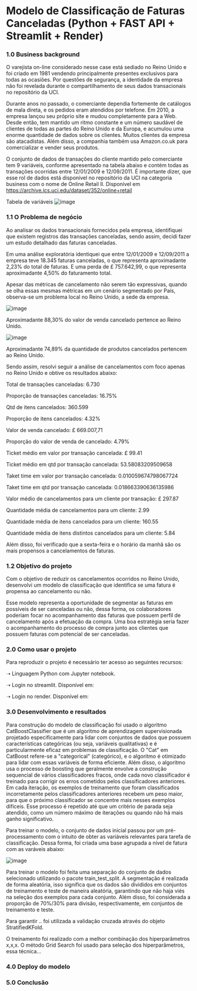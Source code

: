 # Modelo de Classificação de Faturas Canceladas (Python + FAST API + Streamlit + Render)

### 1.0 Business background 

O varejista on-line considerado nesse case está sediado no Reino Unido e foi criado em 1981 vendendo principalmente presentes exclusivos para todas as ocasiões. Por questões de segurança, a identidade da empresa não foi revelada durante o compartilhamento de seus dados transacionais no repositório da UCI. 

Durante anos no passado, o comerciante dependia fortemente de catálogos de mala direta, e os pedidos eram atendidos por telefone. Em 2010, a empresa lançou seu próprio site e mudou completamente para a Web. Desde então, tem mantido um ritmo constante e um número saudável de clientes de todas as partes do Reino Unido e da Europa, e acumulou uma enorme quantidade de dados sobre os clientes. Muitos clientes da empresa são atacadistas. Além disso, a companhia também usa Amazon.co.uk para comercializar e vender seus produtos.

O conjunto de dados de transações do cliente mantido pelo comerciante tem 9 variáveis, conforme apresentado na tabela abaixo e contém todas as transações ocorridas entre 12/01/2009 e 12/09/2011. É importante dizer, que esse rol de dados está disponível no repositório da UCI na categoria business com o nome de Online Retail II. Disponível em <https://archive.ics.uci.edu/dataset/352/online+retail>

Tabela de variáveis
![image](https://github.com/letandrade/case_cancelamento_vendas/assets/86376728/b9a636ac-8ac8-4fa2-ba88-8cbf6017681f)

### 1.1 O Problema de negócio 

Ao analisar os dados transacionais fornecidos pela empresa, identifiquei que existem registros das transações canceladas, sendo assim, decidi fazer um estudo detalhado das faturas canceladas. 

Em uma análise exploratória identiquei que entre 12/01/2009 e 12/09/2011 a empresa teve 18.345 faturas canceladas, o que representa aproximadante 2,23% do total de faturas. E uma perda de £ 757.642,99, o que representa aproximadante 4,50% do faturamento total.

Apesar das métricas de cancelamento não serem tão expressivas, quando se olha essas mesmas métricas em um cenário segmentado por País, observa-se um problema local no Reino Unido, a sede da empresa. 


![image](https://github.com/letandrade/case_cancelamento_vendas/assets/86376728/bc00a23c-388c-4ce0-990f-397fe1126288)

Aproximadante 88,30% do valor de venda cancelado pertence ao Reino Unido. 

![image](https://github.com/letandrade/case_cancelamento_vendas/assets/86376728/e5189949-4c81-40c6-b88c-e5e3ed581e3a)

Aproximadante 74,89% da quantidade de produtos cancelados pertencem ao Reino Unido. 

Sendo assim, resolvi seguir a análise de cancelamentos com foco apenas no Reino Unido e obtive os resultados abaixo:

Total de transações canceladas: 6.730
<p>Proporção de transações canceladas: 16.75%
<p>Qtd de itens cancelados: 360.599
<p>Proporção de itens cancelados: 4.32%
<p>Valor de venda cancelado: £ 669.007,71
<p>Proporção do valor de venda de cancelado: 4.79%
<p>Ticket médio em valor por transação cancelada: £ 99.41
<p>Ticket médio em qtd por transação cancelada: 53.58083209509658
<p>Taket time em valor por transação cancelada: 0.010059674798067724
<p>Taket time em qtd por transação cancelada: 0.018663390636135986
<p>Valor médio de cancelamentos para um cliente por transação: £ 297.87
<p>Quantidade média de cancelamentos para um cliente: 2.99
<p>Quantidade média de itens cancelados para um cliente: 160.55
<p>Quantidade média de itens distintos cancelados para um cliente: 5.84

Além disso, foi verificado que a sexta-feira e o horário da manhã são os mais propensos a cancelamentos de faturas. 

### 1.2 Objetivo do projeto

Com o objetivo de reduzir os cancelamentos ocorridos no Reino Unido, desenvolvi um modelo de classificação que identifica se uma fatura é propensa ao cancelamento ou não. 

Esse modelo representa a oportunidade de segmentar as faturas em possíveis de ser canceladas ou não, dessa forma, os colaboradores poderiam focar no acompanhamento das faturas que possuem perfil de cancelamento após a efetuação da compra. Uma boa estratégia seria fazer o acompanhamento do processo de compra junto aos clientes que possuem faturas com potencial de ser canceladas. 

### 2.0 Como usar o projeto 

Para reproduzir o projeto é necessário ter acesso ao seguintes recursos:

➝ Linguagem Python com Jupyter notebook.
<p>➝ Login no streamlit. Disponível em: <https://streamlit.io>
<p>➝ Login no render. Disponível em: <https://render.com>
  
### 3.0 Desenvolvimento e resultados 

Para construção do modelo de classificação foi usado o algoritmo CatBoostClassifier que é um algoritmo de aprendizagem supervisionada projetado especificamente para lidar com conjuntos de dados que possuem características categóricas (ou seja, variáveis qualitativas) e é particularmente eficaz em problemas de classificação. O "Cat" em CatBoost refere-se a "categorical" (categórico), e o algoritmo é otimizado para lidar com essas variáveis de forma eficiente. Além disso, o algoritmo usa o processo de boosting que geralmente envolve a construção sequencial de vários classificadores fracos, onde cada novo classificador é treinado para corrigir os erros cometidos pelos classificadores anteriores. Em cada iteração, os exemplos de treinamento que foram classificados incorretamente pelos classificadores anteriores recebem um peso maior, para que o próximo classificador se concentre mais nesses exemplos difíceis. Esse processo é repetido até que um critério de parada seja atendido, como um número máximo de iterações ou quando não há mais ganho significativo.

Para treinar o modelo, o conjunto de dados inicial passou por um pré-processamento com o intuito de obter as variáveis relevantes para tarefa de classificação. Dessa forma, foi criada uma base agrupada a nível de fatura com as varáveis abaixo:

![image](https://github.com/letandrade/case_cancelamento_vendas/assets/86376728/35ac11fd-f59d-444f-99bf-8d3c257fd3b6)

Para treinar o modelo foi feita uma separação do conjunto de dados selecionado utilizando o pacote train_test_split. A segmentação é realizada de forma aleatória, isso significa que os dados são divididos em conjuntos de treinamento e teste de maneira aleatória, garantindo que não haja viés na seleção dos exemplos para cada conjunto.
Além disso, foi considerada a proporção de 70%/30% para divisão, respectivamente, em conjuntos de treinamento e teste.

Para garantir .. foi utilizada a validação cruzada através do objeto StratifiedKFold.

O treinamento foi realizado com a melhor combinação dos hiperparâmetros x,x,x. O método Grid Search foi usado para seleção dos hiperparâmetros, essa técnica...

### 4.0 Deploy do modelo

### 5.0 Conclusão
